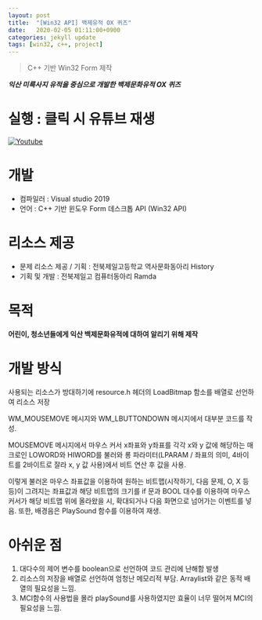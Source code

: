```yaml
---
layout: post
title:  "[Win32 API] 백제유적 OX 퀴즈"
date:   2020-02-05 01:11:00+0900
categories: jekyll update
tags: [win32, c++, project]
---
```


> C++ 기반 Win32 Form 제작

***익산 미륵사지 유적을 중심으로 개발한 백제문화유적 OX 퀴즈***
# 실행 : 클릭 시 유튜브 재생
[![Youtube](/assets/img/blog/네이버/백제.png)](https://www.youtube.com/watch?v=-M11Git2J-U?t=0s)

# 개발
- 컴파일러 : Visual studio 2019
- 언어 : C++ 기반 윈도우 Form 데스크톱 API (Win32 API)

# 리소스 제공
- 문제 리소스 제공 / 기획 : 전북제일고등학교 역사문화동아리 History
- 기획 및 개발 : 전북제일고 컴퓨터동아리 Ramda

# 목적
**어린이, 청소년들에게 익산 백제문화유적에 대하여 알리기 위해 제작**

# 개발 방식
사용되는 리소스가 방대하기에 resource.h 헤더의 LoadBitmap 함소를 배열로 선언하여 리소스 저장
  
WM_MOUSEMOVE 메시지와 WM_LBUTTONDOWN 메시지에서 대부분 코드를 작성.
  
MOUSEMOVE 메시지에서 마우스 커서 x좌표와 y좌표를 각각 x와 y 값에 해당하는 매크로인 LOWORD와
HIWORD를 불러와 롱 파라미터(LPARAM / 좌표의 의미, 4바이트를 2바이트로 잘라 x, y 값 사용)에서 비트 연산 후 값을 사용.
  
이렇게 불러온 마우스 좌표값을 이용하여 원하는 비트맵(시작하기, 다음 문제, O, X 등등)이 그려지는 좌표값과 해당 비트맵의 크기를 if 문과 BOOL 대수를 이용하여 마우스 커서가 해당 비트맵 위에 올라왔을 시, 확대되거나 다음 화면으로 넘어가는 이벤트를 넣음. 또한, 배경음은 PlaySound 함수를 이용하여 재생.


# 아쉬운 점
1. 대다수의 제어 변수를 boolean으로 선언하여 코드 관리에 난해함 발생
2. 리소스의 저장을 배열로 선언하여 엄청난 메모리적 부담. Arraylist와 같은 동적 배열의 필요성을 느낌.
3. MCI함수의 사용법을 몰라 playSound를 사용하였지만 효율이 너무 떨어져 MCI의 필요성을 느낌.